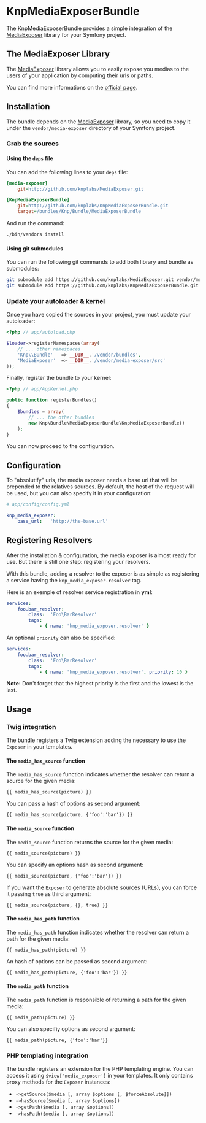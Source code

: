 KnpMediaExposerBundle
=====================

The KnpMediaExposerBundle provides a simple integration of the [MediaExposer][media-exposer]
library for your Symfony project.

The MediaExposer Library
------------------------

The [MediaExposer][media-exposer] library allows you to easily expose you
medias to the users of your application by computing their urls or paths.

You can find more informations on the [official page][media-exposer].

Installation
------------

The bundle depends on the [MediaExposer][media-exposer] library, so you
need to copy it under the `vendor/media-exposer` directory of your Symfony
project.

### Grab the sources

#### Using the `deps` file

You can add the following lines to your `deps` file:

```ini
[media-exposer]
    git=http://github.com/knplabs/MediaExposer.git

[KnpMediaExposerBundle]
    git=http://github.com/knplabs/KnpMediaExposerBundle.git
    target=/bundles/Knp/Bundle/MediaExposerBundle
```

And run the command:

```bash
./bin/vendors install
```

#### Using git submodules

You can run the following git commands to add both library and bundle as
submodules:

```bash
git submodule add https://github.com/knplabs/MediaExposer.git vendor/media-exposer
git submodule add https://github.com/knplabs/KnpMediaExposerBundle.git vendor/bundle/Knp/Bundle/MediaExposerBundle
```

### Update your autoloader & kernel

Once you have copied the sources in your project, you must update your
autoloader:

```php
<?php // app/autoload.php

$loader->registerNamespaces(array(
    // ... other namespaces
    'Knp\\Bundle'   => __DIR__.'/vendor/bundles',
    'MediaExposer'  => __DIR__.'/vendor/media-exposer/src'
));
```
Finally, register the bundle to your kernel:

```php
<?php // app/AppKernel.php

public function registerBundles()
{
    $bundles = array(
        // ... the other bundles
        new Knp\Bundle\MediaExposerBundle\KnpMediaExposerBundle()
    );
}
```

You can now proceed to the configuration.

Configuration
-------------

To "absolutify" urls, the media exposer needs a base url that will be prepended
to the relatives sources. By default, the host of the request will be used,
but you can also specify it in your configuration:

```yaml
# app/config/config.yml

knp_media_exposer:
    base_url:   'http://the-base.url'
```

Registering Resolvers
---------------------

After the installation & configuration, the media exposer is almost ready
for use. But there is still one step: registering your resolvers.

With this bundle, adding a resolver to the exposer is as simple as registering
a service having the `knp_media_exposer.resolver` tag.

Here is an exemple of resolver service registration in **yml**:

```yaml
services:
    foo.bar_resolver:
        class:  'Foo\BarResolver'
        tags:
            - { name: 'knp_media_exposer.resolver' }
```

An optional `priority` can also be specified:

```yaml
services:
    foo.bar_resolver:
        class:  'Foo\BarResolver'
        tags:
            - { name: 'knp_media_exposer.resolver', priority: 10 }
```

**Note:** Don't forget that the highest priority is the first and the lowest is the last.

Usage
-----

### Twig integration

The bundle registers a Twig extension adding the necessary to use the `Exposer`
in your templates.

#### The `media_has_source` function

The `media_has_source` function indicates whether the resolver can return
a source for the given media:

```twig
{{ media_has_source(picture) }}
```

You can pass a hash of options as second argument:

```twig
{{ media_has_source(picture, {'foo':'bar'}) }}
```

#### The `media_source` function

The `media_source` function returns the source for the given media:

```twig
{{ media_source(picture) }}
```

You can specify an options hash as second argument:

```twig
{{ media_source(picture, {'foo':'bar'}) }}
```

If you want the `Exposer` to generate absolute sources (URLs), you can force
it passing `true` as third argument:

```twig
{{ media_source(picture, {}, true) }}
```

#### The `media_has_path` function

The `media_has_path` function indicates whether the resolver can return
a path for the given media:

```twig
{{ media_has_path(picture) }}
```

An hash of options can be passed as second argument:

```twig
{{ media_has_path(picture, {'foo':'bar'}) }}
```

#### The `media_path` function

The `media_path` function is responsible of returning a path for the given
media:

```twig
{{ media_path(picture) }}
```

You can also specifiy options as second argument:

```twig
{{ media_path(picture, {'foo':'bar'}}
```

### PHP templating integration

The bundle registers an extension for the PHP templating engine. You can
access it using `$view['media_exposer']` in your templates. It only contains
proxy methods for the `Exposer` instances:

 - `->getSource($media [, array $options [, $forceAbsolute]])`
 - `->hasSource($media [, array $options])`
 - `->getPath($media [, array $options])`
 - `->hasPath($media [, array $options])`

[media-exposer]: https://github.com/knplabs/MediaExposer "MediaExposer library on github"
[symfony-standard]: http://github.com/symfony/symfony-standard "Symfony Standard Edition on github"
